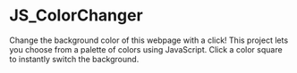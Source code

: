 # JS_ColorChanger
Change the background color of this webpage with a click! This project lets you choose from a palette of colors using JavaScript.  Click a color square to instantly switch the background.
